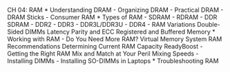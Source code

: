 CH 04: RAM
    * Understanding DRAM
        - Organizing DRAM
        - Practical DRAM
        - DRAM Sticks
        - Consumer RAM
    * Types of RAM
        - SDRAM
        - RDRAM
        - DDR SDRAM
        - DDR2
        - DDR3
        - DDR3L/DDR3U
        - DDR4
        - RAM Variations
          Double-Sided DIMMs
          Latency
          Parity and ECC
          Registered and Buffered Memory
    * Working with RAM
        - Do You Need More RAM?
          Virtual Memory
          System RAM Recommendations
          Determining Current RAM Capacity
          ReadyBoost
        - Getting the Right RAM
          Mix and Match at Your Peril
          Mixing Speeds
        - Installing DIMMs
        - Installing SO-DIMMs in Laptops
    * Troubleshooting RAM
    

